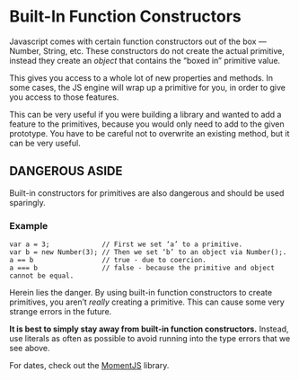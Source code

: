 # Built-In Function Constructors

Javascript comes with certain function constructors out of the box — Number, String, etc. These constructors do not create the actual primitive, instead they create an *object* that contains the “boxed in” primitive value.

This gives you access to a whole lot of new properties and methods. In some cases, the JS engine will wrap up a primitive for you, in order to give you access to those features.

This can be very useful if you were building a library and wanted to add a feature to the primitives, because you would only need to add to the given prototype. You have to be careful not to overwrite an existing method, but it can be very useful.

## DANGEROUS ASIDE

Built-in constructors for primitives are also dangerous and should be used sparingly.

### Example
```
var a = 3;             // First we set ‘a’ to a primitive.
var b = new Number(3); // Then we set ‘b’ to an object via Number();.
a == b                 // true - due to coercion.
a === b                // false - because the primitive and object cannot be equal.
```

Herein lies the danger. By using built-in function constructors to create primitives, you aren’t *really* creating a primitive. This can cause some very strange errors in the future.

**It is best to simply stay away from built-in function constructors.** Instead, use literals as often as possible to avoid running into the type errors that we see above.

For dates, check out the [MomentJS](http://momentjs.com) library.
